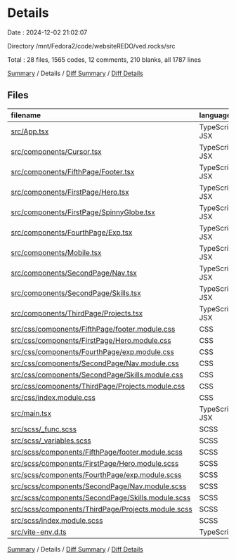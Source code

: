 # Details

Date : 2024-12-02 21:02:07

Directory /mnt/Fedora2/code/websiteREDO/ved.rocks/src

Total : 28 files,  1565 codes, 12 comments, 210 blanks, all 1787 lines

[Summary](results.md) / Details / [Diff Summary](diff.md) / [Diff Details](diff-details.md)

## Files
| filename | language | code | comment | blank | total |
| :--- | :--- | ---: | ---: | ---: | ---: |
| [src/App.tsx](/src/App.tsx) | TypeScript JSX | 48 | 0 | 10 | 58 |
| [src/components/Cursor.tsx](/src/components/Cursor.tsx) | TypeScript JSX | 21 | 0 | 2 | 23 |
| [src/components/FifthPage/Footer.tsx](/src/components/FifthPage/Footer.tsx) | TypeScript JSX | 34 | 0 | 3 | 37 |
| [src/components/FirstPage/Hero.tsx](/src/components/FirstPage/Hero.tsx) | TypeScript JSX | 41 | 0 | 7 | 48 |
| [src/components/FirstPage/SpinnyGlobe.tsx](/src/components/FirstPage/SpinnyGlobe.tsx) | TypeScript JSX | 50 | 0 | 11 | 61 |
| [src/components/FourthPage/Exp.tsx](/src/components/FourthPage/Exp.tsx) | TypeScript JSX | 61 | 0 | 4 | 65 |
| [src/components/Mobile.tsx](/src/components/Mobile.tsx) | TypeScript JSX | 18 | 0 | 4 | 22 |
| [src/components/SecondPage/Nav.tsx](/src/components/SecondPage/Nav.tsx) | TypeScript JSX | 34 | 0 | 6 | 40 |
| [src/components/SecondPage/Skills.tsx](/src/components/SecondPage/Skills.tsx) | TypeScript JSX | 89 | 0 | 4 | 93 |
| [src/components/ThirdPage/Projects.tsx](/src/components/ThirdPage/Projects.tsx) | TypeScript JSX | 56 | 0 | 7 | 63 |
| [src/css/components/FifthPage/footer.module.css](/src/css/components/FifthPage/footer.module.css) | CSS | 97 | 1 | 2 | 100 |
| [src/css/components/FirstPage/Hero.module.css](/src/css/components/FirstPage/Hero.module.css) | CSS | 76 | 1 | 2 | 79 |
| [src/css/components/FourthPage/exp.module.css](/src/css/components/FourthPage/exp.module.css) | CSS | 122 | 1 | 2 | 125 |
| [src/css/components/SecondPage/Nav.module.css](/src/css/components/SecondPage/Nav.module.css) | CSS | 87 | 1 | 2 | 90 |
| [src/css/components/SecondPage/Skills.module.css](/src/css/components/SecondPage/Skills.module.css) | CSS | 101 | 1 | 2 | 104 |
| [src/css/components/ThirdPage/Projects.module.css](/src/css/components/ThirdPage/Projects.module.css) | CSS | 84 | 1 | 2 | 87 |
| [src/css/index.module.css](/src/css/index.module.css) | CSS | 70 | 1 | 7 | 78 |
| [src/main.tsx](/src/main.tsx) | TypeScript JSX | 8 | 0 | 2 | 10 |
| [src/scss/_func.scss](/src/scss/_func.scss) | SCSS | 74 | 0 | 17 | 91 |
| [src/scss/_variables.scss](/src/scss/_variables.scss) | SCSS | 8 | 0 | 4 | 12 |
| [src/scss/components/FifthPage/footer.module.scss](/src/scss/components/FifthPage/footer.module.scss) | SCSS | 55 | 0 | 14 | 69 |
| [src/scss/components/FirstPage/Hero.module.scss](/src/scss/components/FirstPage/Hero.module.scss) | SCSS | 36 | 3 | 12 | 51 |
| [src/scss/components/FourthPage/exp.module.scss](/src/scss/components/FourthPage/exp.module.scss) | SCSS | 77 | 0 | 15 | 92 |
| [src/scss/components/SecondPage/Nav.module.scss](/src/scss/components/SecondPage/Nav.module.scss) | SCSS | 42 | 0 | 13 | 55 |
| [src/scss/components/SecondPage/Skills.module.scss](/src/scss/components/SecondPage/Skills.module.scss) | SCSS | 62 | 0 | 23 | 85 |
| [src/scss/components/ThirdPage/Projects.module.scss](/src/scss/components/ThirdPage/Projects.module.scss) | SCSS | 43 | 0 | 15 | 58 |
| [src/scss/index.module.scss](/src/scss/index.module.scss) | SCSS | 71 | 1 | 17 | 89 |
| [src/vite-env.d.ts](/src/vite-env.d.ts) | TypeScript | 0 | 1 | 1 | 2 |

[Summary](results.md) / Details / [Diff Summary](diff.md) / [Diff Details](diff-details.md)